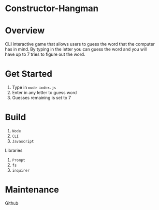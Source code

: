 # Constructor-Hangman

# Overview

CLI interactive game that allows users to guess the word that the computer has in mind. By typing in the letter you can guess the word and you will have up to 7 tries to figure out the word.  

# Get Started

1. Type in `node index.js`
2. Enter in any letter to guess word
3. Guesses remaining is set to 7

# Build

1. `Node`
2. `CLI`
3. `Javascript`

Libraries

1. `Prompt`
2. `fs`
3. `inquirer`

# Maintenance

Github
